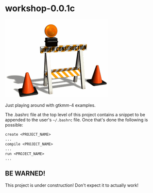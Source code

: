 # workshop-0.0.1c

![Construction Barricade](image/under-construction-flashing-barricade-animation-1.gif)

Just playing around with gtkmm-4 examples.

The .bashrc file at the top level of this project contains a snippet to be appended to the user's `~/.bashrc` file. Once that's done the following is possible:

```
create <PROJECT_NAME>
...
compile <PROJECT_NAME>
...
run <PROJECT_NAME>
...
```

## BE WARNED!

This project is under construction! Don't expect it to actually work!
